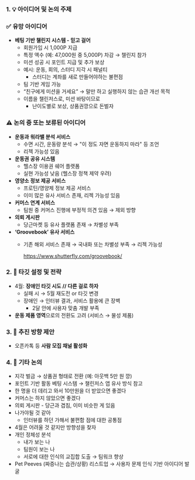 ### 1. 💡 아이디어 및 논의 주제

### ✅ 유망 아이디어

- **베팅 기반 챌린지 시스템 - 믿고 걸어**
    - 회원가입 시 1,000P 지급
    - 특정 액수 (예: 47,000원 중 5,000P) 차감 → 챌린지 참가
    - 미션 성공 시 포인트 지급 및 추가 보상
    - 예시: 운동, 회의, 스터디 지각 시 패널티
        - 스터디는 계좌를 새로 만들어야하는 불편점
    - 팀 기반 게임 가능
    - “친구에게 미션을 거세요” → 말만 하고 실행하지 않는 습관 개선 목적
    - 이름을 챌린저스로, 미션 바탕이므로
        - 난이도별로 보상, 상품권깡으로 돈벌자

### ⚠️ 논의 중 또는 보류된 아이디어

- **운동과 워라밸 분석 서비스**
    - 수면 시간, 운동량 분석 → "이 정도 자면 운동하지 마라" 등 조언
    - 리젝 가능성 있음
- **운동권 공유 시스템**
    - 헬스장 이용권 쉐어 플랫폼
    - 실현 가능성 낮음 (헬스장 정책 제약 우려)
- **영양소 정보 제공 서비스**
    - 프로틴/영양제 정보 제공 서비스
    - 이미 많은 유사 서비스 존재, 리젝 가능성 있음
- **커머스 연계 서비스**
    - 팀원 중 커머스 진행에 부정적 의견 있음 → 제외 방향
- **의뢰 게시판**
    - 당근마켓 등 유사 플랫폼 존재 → 차별성 부족
- **‘Groovebook’ 유사 서비스**
    - 기존 해외 서비스 존재 → 국내화 또는 차별성 부족 → 리젝 가능성
        
        https://www.shutterfly.com/groovebook/
        

### 2. 🎯 타깃 설정 및 전략

- 4월: **장애인 타깃 시도 // 다른 걸로 하자**
    - 실패 시 → 5월 재도전 or 타깃 변경
    - 장애인 → 인터뷰 결과, 서비스 활용에 큰 장벽
        - 2달 안에 사용자 맞춤 개발 부족
- **운동 제품 영역**으로의 전환도 고려 (서비스 → 물성 제품)

### 3. 🔄 추진 방향 제안

- 오픈카톡 등 **사람 모집 채널 활성화**

### 4. 💸 기타 논의

- 지각 벌금 → 상품권 형태로 전환 (예: 아웃백 5만 원 깡)
- 포인트 기반 활동 베팅 시스템 → 챌린저스 앱 유사 방식 참고
- 한 명을 더 데리고 와서 10만원을 더 받았으면 좋겠다
- 커머스는 하지 않았으면 좋겠다
- 의뢰 게시판 - 당근과 겹침, 이미 비슷한 게 있음
- 나가야될 것 같아
    - 인터뷰를 하던 가해서 불편함 점에 대한 공통점
- 4월은 어려울 것 같지만 방향성을 찾자
- 개인 정체성 분석
    - 내가 보는 나
    - 팀원이 보는 나
    - 서로에 대한 인식의 교집합 도출 → 팀워크 향상
- Pet Peeves (짜증나는 습관/상황) 리스트업 → 사용자 문제 인식 기반 아이디어 발굴

